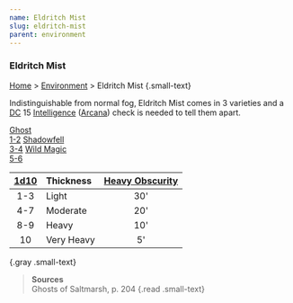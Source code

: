 ```yaml
---
name: Eldritch Mist
slug: eldritch-mist
parent: environment
---
```

### Eldritch Mist
[Home](dm-operations-center) > [Environment](environment-menu) > Eldritch Mist {.small-text}

Indistinguishable from normal fog, Eldritch Mist comes in 3 varieties and a [DC](difficulty-class) 15 [Intelligence](intelligence) ([Arcana](arcana)) check is needed to tell them apart.

<div class="menu-container">
    <a href="eldritch-mist-ghost">Ghost<br/> 1-2</a>
    <a href="eldritch-mist-shadowfell">Shadowfell<br/> 3-4</a>
    <a href="eldritch-mist-wild-magic">Wild Magic<br/> 5-6</a>
</div>

| [1d10](/roll/1d10) | Thickness | [Heavy Obscurity](heavy-obscurity) |
| :---: | :---------- | :-----------------: |
|  1-3  | Light       |         30'         |
|  4-7  | Moderate    |         20'         |
|  8-9  | Heavy       |         10'         |
|  10   | Very Heavy  |         5'          |
{.gray .small-text}

> **Sources** <br/>
> Ghosts of Saltmarsh, p. 204
{.read .small-text}

